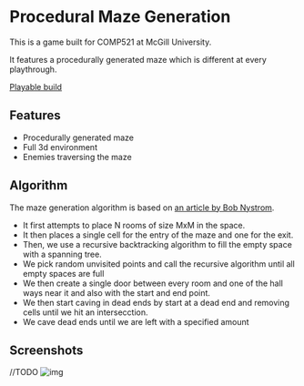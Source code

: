 # Procedural Maze Generation

This is a game built for COMP521 at McGill University.

It features a procedurally generated maze which is different at every playthrough.

[Playable build](https://eliotie.itch.io/maze-gen)

## Features
- Procedurally generated maze
- Full 3d environment
- Enemies traversing the maze 

## Algorithm 
The maze generation algorithm is based on [an article by Bob Nystrom](http://journal.stuffwithstuff.com/2014/12/21/rooms-and-mazes/).

- It first attempts to place N rooms of size MxM in the space.
- It then places a single cell for the entry of the maze and one for the exit.
- Then, we use a recursive backtracking algorithm to fill the empty space with a spanning tree. 
- We pick random unvisited points and call the recursive algorithm until all empty spaces are full
- We then create a single door between every room and one of the hall ways near it and also with the start and end point.
- We then start caving in dead ends by start at a dead end and removing cells until we hit an intersecction.
- We cave dead ends until we are left with a specified amount

## Screenshots
//TODO
![img](link)
